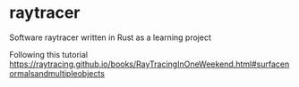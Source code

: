 # raytracer
Software raytracer written in Rust as a learning project

Following this tutorial https://raytracing.github.io/books/RayTracingInOneWeekend.html#surfacenormalsandmultipleobjects
